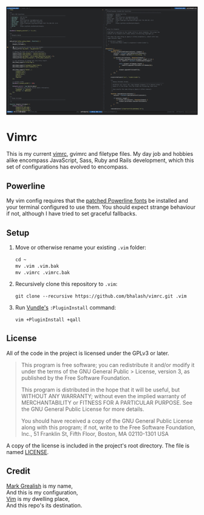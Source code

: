 ![Screenshot][5]

# Vimrc
This is my current [vimrc][1], gvimrc and filetype files. My day job and hobbies alike encompass JavaScript, Sass, Ruby and Rails development, which this set of configurations has evolved to encompass.

## Powerline
My vim config requires that the [patched Powerline fonts][6] be installed and your terminal configured to use them. You should expect strange behaviour if not, although I have tried to set graceful fallbacks.

## Setup
1. Move or otherwise rename your existing `.vim` folder:

    `cd ~`  
    `mv .vim .vim.bak`  
    `mv .vimrc .vimrc.bak`

2. Recursively clone this repository to `.vim`:

    `git clone --recursive https://github.com/bhalash/vimrc.git .vim`

3. Run [Vundle's][2] `:PluginInstall` command:

    `vim +PluginInstall +qall`

## License
All of the code in the project is licensed under the GPLv3 or later.

> This program is free software; you can redistribute it and/or modify it under the terms of the GNU General Public > License, version 3, as published by the Free Software Foundation.
>
> This program is distributed in the hope that it will be useful, but WITHOUT ANY WARRANTY; without even the implied warranty of MERCHANTABILITY or FITNESS FOR A PARTICULAR PURPOSE. See the GNU General Public License for more details.
>
> You should have received a copy of the GNU General Public License along with this program; if not, write to the Free Software Foundation, Inc., 51 Franklin St, Fifth Floor, Boston, MA 02110-1301 USA

A copy of the license is included in the project's root directory. The file is named [LICENSE][3].

## Credit
[Mark Grealish](https://www.bhalash.com) is my name,  
And this is my configuration,  
[Vim][4] is my dwelling place,  
And this repo's its destination.

[1]: /vimrc
[2]: https://github.com/VundleVim/Vundle.vim
[3]: /LICENSE
[4]: https://github.com/vim/vim
[5]: /screenshot.png?raw=true
[6]: https://github.com/powerline/fonts

